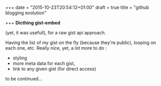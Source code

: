 +++
date = "2015-10-23T20:54:12+01:00"
draft = true
title = "github blogging evolution"

+++
**Dicthing gist-embed**

(yet, it was usefull), for a raw gist api approach.

Having the list of my gist on the fly (because they're public), looping on each one, etc.
Really nice, yet, a lot more to do : 
- styling
- more meta data for each gist,
- link to any given gist (for direct access)

to be continued...

